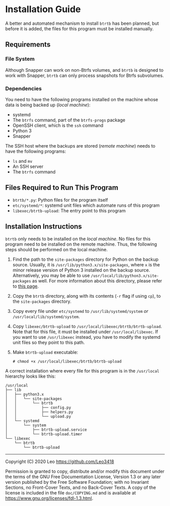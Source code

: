 # Installation Guide

A better and automated mechanism to install `btrtb` has been planned, but
before it is added, the files for this program must be installed manually.

## Requirements

### File System

Although Snapper can work on non-Btrfs volumes, and `btrtb` is designed to work
with Snapper, `btrtb` can only process snapshots for Btrfs subvolumes.

### Dependencies

You need to have the following programs installed on the machine whose data is
being backed up (*local machine*):

- systemd
- The `btrfs` command, part of the `btrfs-progs` package
- OpenSSH client, which is the `ssh` command
- Python 3
- Snapper

The SSH host where the backups are stored (*remote machine*) needs to have the
following programs:

- `ls` and `mv`
- An SSH server
- The `btrfs` command

## Files Required to Run This Program

- `btrtb/*.py`: Python files for the program itself
- `etc/systemd/*`: systemd unit files which automate runs of this program
- `libexec/btrtb-upload`: The entry point to this program

## Installation Instructions

`btrtb` only needs to be installed on the *local machine*.  No files for this
program need to be installed on the remote machine.  Thus, the following steps
should be performed on the local machine.

1. Find the path to the `site-packages` directory for Python on the backup
   source.  Usually, it is `/usr/lib/python3.x/site-packages`, where `x` is the
   minor release version of Python 3 installed on the backup source.
   Alternatively, you may be able to use
   `/usr/local/lib/python3.x/site-packages` as well.  For more information
   about this directory, please refer to [this page][site-packages].

2. Copy the `btrtb` directory, along with its contents (`-r` flag if using
   `cp`), to the `site-packages` directory.

3. Copy every file under `etc/systemd` to `/usr/lib/systemd/system` *or*
   `/usr/local/lib/systemd/system`.

4. Copy `libexec/btrtb-upload` to `/usr/local/libexec/btrtb/btrtb-upload`.
   Note that for this file, it must be installed under `/usr/local/libexec`.
   If you want to use `/usr/libexec` instead, you have to modify the systemd
   unit files so they point to this path.

5. Make `btrtb-upload` executable:
   ```console
   # chmod +x /usr/local/libexec/btrtb/btrtb-upload
   ```

A correct installation where every file for this program is in the `/usr/local`
hierarchy looks like this:

```
/usr/local
├── lib
│   ├── python3.x
│   │   └── site-packages
│   │       └── btrtb
│   │           ├── config.py
│   │           ├── helpers.py
│   │           └── upload.py
│   └── systemd
│       └── system
│           ├── btrtb-upload.service
│           └── btrtb-upload.timer
└── libexec
    └── btrtb
        └── btrtb-upload
```

[site-packages]: https://docs.python.org/3/library/site.html

---

Copyright (C) 2020 Leo <https://github.com/Leo3418>

Permission is granted to copy, distribute and/or modify this document
under the terms of the GNU Free Documentation License, Version 1.3
or any later version published by the Free Software Foundation;
with no Invariant Sections, no Front-Cover Texts, and no Back-Cover Texts.
A copy of the license is included in the file `doc/COPYING.md` and is
available at <https://www.gnu.org/licenses/fdl-1.3.html>.
